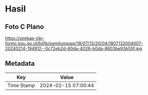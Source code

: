 # Hasil

## Foto C Plano

https://sirekap-obj-formc.kpu.go.id/6d1b/pemilu/ppwp/18/07/13/20/04/1807132004007-20240214-194912--0c72eb2d-80da-4026-b0da-8603be93b55f.jpg


## Metadata

| Key        | Value               |
| ---------- | ------------------- |
| Time Stamp | 2024-02-15 07:00:44 |



